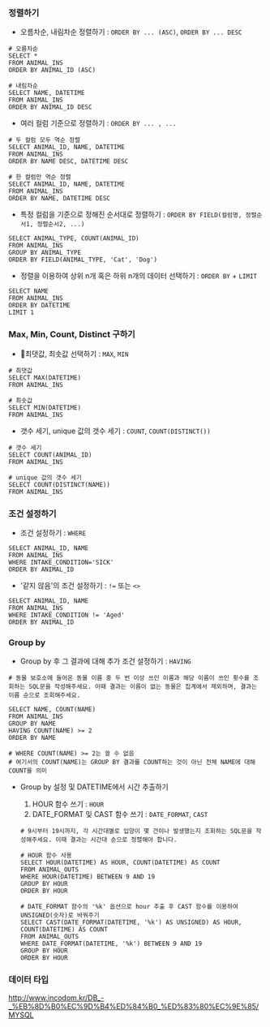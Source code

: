 ### 정렬하기

- 오름차순, 내림차순 정렬하기 : `ORDER BY ... (ASC)`, `ORDER BY ... DESC`

```
# 오름차순
SELECT *
FROM ANIMAL_INS
ORDER BY ANIMAL_ID (ASC)

# 내림차순
SELECT NAME, DATETIME
FROM ANIMAL_INS
ORDER BY ANIMAL_ID DESC
```

- 여러 컬럼 기준으로 정렬하기 : `ORDER BY ... , ...`

```
# 두 컬럼 모두 역순 정렬
SELECT ANIMAL_ID, NAME, DATETIME
FROM ANIMAL_INS
ORDER BY NAME DESC, DATETIME DESC

# 한 컬럼만 역순 정렬
SELECT ANIMAL_ID, NAME, DATETIME
FROM ANIMAL_INS
ORDER BY NAME, DATETIME DESC
```

- 특정 컬럼을 기준으로 정해진 순서대로 정렬하기 : `ORDER BY FIELD(컬럼명, 정렬순서1, 정렬순서2, ...)`

```
SELECT ANIMAL_TYPE, COUNT(ANIMAL_ID)
FROM ANIMAL_INS
GROUP BY ANIMAL_TYPE
ORDER BY FIELD(ANIMAL_TYPE, 'Cat', 'Dog')
```

- 정렬을 이용하여 상위 n개 혹은 하위 n개의 데이터 선택하기 : `ORDER BY` + `LIMIT`

```
SELECT NAME
FROM ANIMAL_INS
ORDER BY DATETIME
LIMIT 1
```

### Max, Min, Count, Distinct 구하기

- 최댓값, 최솟값 선택하기 : `MAX`, `MIN`

```
# 최댓값
SELECT MAX(DATETIME)
FROM ANIMAL_INS

# 최솟값
SELECT MIN(DATETIME)
FROM ANIMAL_INS
```

- 갯수 세기, unique 값의 갯수 세기 : `COUNT`, `COUNT(DISTINCT())`

```
# 갯수 세기
SELECT COUNT(ANIMAL_ID)
FROM ANIMAL_INS

# unique 값의 갯수 세기
SELECT COUNT(DISTINCT(NAME))
FROM ANIMAL_INS
```

### 조건 설정하기

- 조건 설정하기 : `WHERE`

```
SELECT ANIMAL_ID, NAME
FROM ANIMAL_INS
WHERE INTAKE_CONDITION='SICK'
ORDER BY ANIMAL_ID
```

- '같지 않음'의 조건 설정하기 : `!=` 또는 `<>`

```
SELECT ANIMAL_ID, NAME
FROM ANIMAL_INS
WHERE INTAKE_CONDITION != 'Aged'
ORDER BY ANIMAL_ID
```

### Group by

- Group by 후 그 결과에 대해 추가 조건 설정하기 : `HAVING`

```
# 동물 보호소에 들어온 동물 이름 중 두 번 이상 쓰인 이름과 해당 이름이 쓰인 횟수를 조회하는 SQL문을 작성해주세요. 이때 결과는 이름이 없는 동물은 집계에서 제외하며, 결과는 이름 순으로 조회해주세요.

SELECT NAME, COUNT(NAME)
FROM ANIMAL_INS
GROUP BY NAME
HAVING COUNT(NAME) >= 2
ORDER BY NAME

# WHERE COUNT(NAME) >= 2는 쓸 수 없음
# 여기서의 COUNT(NAME)는 GROUP BY 결과를 COUNT하는 것이 아닌 전체 NAME에 대해 COUNT를 의미
```

- Group by 설정 및 DATETIME에서 시간 추출하기

  1. HOUR 함수 쓰기 : `HOUR`
  2. DATE_FORMAT 및 CAST 함수 쓰기 : `DATE_FORMAT`, `CAST`

  ```
  # 9시부터 19시까지, 각 시간대별로 입양이 몇 건이나 발생했는지 조회하는 SQL문을 작성해주세요. 이때 결과는 시간대 순으로 정렬해야 합니다.

  # HOUR 함수 사용
  SELECT HOUR(DATETIME) AS HOUR, COUNT(DATETIME) AS COUNT
  FROM ANIMAL_OUTS
  WHERE HOUR(DATETIME) BETWEEN 9 AND 19
  GROUP BY HOUR
  ORDER BY HOUR

  # DATE_FORMAT 함수의 '%k' 옵션으로 hour 추출 후 CAST 함수를 이용하여 UNSIGNED(숫자)로 바꿔주기
  SELECT CAST(DATE_FORMAT(DATETIME, '%k') AS UNSIGNED) AS HOUR, COUNT(DATETIME) AS COUNT
  FROM ANIMAL_OUTS
  WHERE DATE_FORMAT(DATETIME, '%k') BETWEEN 9 AND 19
  GROUP BY HOUR
  ORDER BY HOUR
  ```

### 데이터 타입

http://www.incodom.kr/DB_-_%EB%8D%B0%EC%9D%B4%ED%84%B0_%ED%83%80%EC%9E%85/MYSQL
